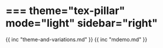===
theme="tex-pillar"
mode="light"
sidebar="right"
===
{{ inc "theme-and-variations.md" }}
{{ inc "mdemo.md" }}
